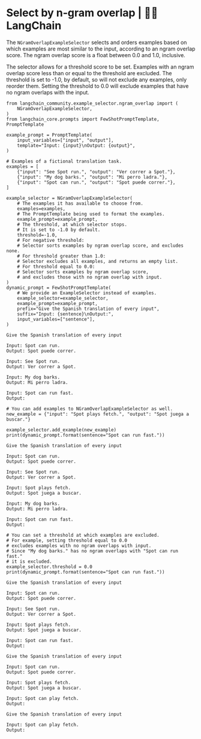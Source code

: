 # Select by n-gram overlap | 🦜️🔗 LangChain
The `NGramOverlapExampleSelector` selects and orders examples based on which examples are most similar to the input, according to an ngram overlap score. The ngram overlap score is a float between 0.0 and 1.0, inclusive.

The selector allows for a threshold score to be set. Examples with an ngram overlap score less than or equal to the threshold are excluded. The threshold is set to -1.0, by default, so will not exclude any examples, only reorder them. Setting the threshold to 0.0 will exclude examples that have no ngram overlaps with the input.

```
from langchain_community.example_selector.ngram_overlap import (
    NGramOverlapExampleSelector,
)
from langchain_core.prompts import FewShotPromptTemplate, PromptTemplate

example_prompt = PromptTemplate(
    input_variables=["input", "output"],
    template="Input: {input}\nOutput: {output}",
)

# Examples of a fictional translation task.
examples = [
    {"input": "See Spot run.", "output": "Ver correr a Spot."},
    {"input": "My dog barks.", "output": "Mi perro ladra."},
    {"input": "Spot can run.", "output": "Spot puede correr."},
]

```


```
example_selector = NGramOverlapExampleSelector(
    # The examples it has available to choose from.
    examples=examples,
    # The PromptTemplate being used to format the examples.
    example_prompt=example_prompt,
    # The threshold, at which selector stops.
    # It is set to -1.0 by default.
    threshold=-1.0,
    # For negative threshold:
    # Selector sorts examples by ngram overlap score, and excludes none.
    # For threshold greater than 1.0:
    # Selector excludes all examples, and returns an empty list.
    # For threshold equal to 0.0:
    # Selector sorts examples by ngram overlap score,
    # and excludes those with no ngram overlap with input.
)
dynamic_prompt = FewShotPromptTemplate(
    # We provide an ExampleSelector instead of examples.
    example_selector=example_selector,
    example_prompt=example_prompt,
    prefix="Give the Spanish translation of every input",
    suffix="Input: {sentence}\nOutput:",
    input_variables=["sentence"],
)

```


```
Give the Spanish translation of every input

Input: Spot can run.
Output: Spot puede correr.

Input: See Spot run.
Output: Ver correr a Spot.

Input: My dog barks.
Output: Mi perro ladra.

Input: Spot can run fast.
Output:

```


```
# You can add examples to NGramOverlapExampleSelector as well.
new_example = {"input": "Spot plays fetch.", "output": "Spot juega a buscar."}

example_selector.add_example(new_example)
print(dynamic_prompt.format(sentence="Spot can run fast."))

```


```
Give the Spanish translation of every input

Input: Spot can run.
Output: Spot puede correr.

Input: See Spot run.
Output: Ver correr a Spot.

Input: Spot plays fetch.
Output: Spot juega a buscar.

Input: My dog barks.
Output: Mi perro ladra.

Input: Spot can run fast.
Output:

```


```
# You can set a threshold at which examples are excluded.
# For example, setting threshold equal to 0.0
# excludes examples with no ngram overlaps with input.
# Since "My dog barks." has no ngram overlaps with "Spot can run fast."
# it is excluded.
example_selector.threshold = 0.0
print(dynamic_prompt.format(sentence="Spot can run fast."))

```


```
Give the Spanish translation of every input

Input: Spot can run.
Output: Spot puede correr.

Input: See Spot run.
Output: Ver correr a Spot.

Input: Spot plays fetch.
Output: Spot juega a buscar.

Input: Spot can run fast.
Output:

```


```
Give the Spanish translation of every input

Input: Spot can run.
Output: Spot puede correr.

Input: Spot plays fetch.
Output: Spot juega a buscar.

Input: Spot can play fetch.
Output:

```


```
Give the Spanish translation of every input

Input: Spot can play fetch.
Output:

```
